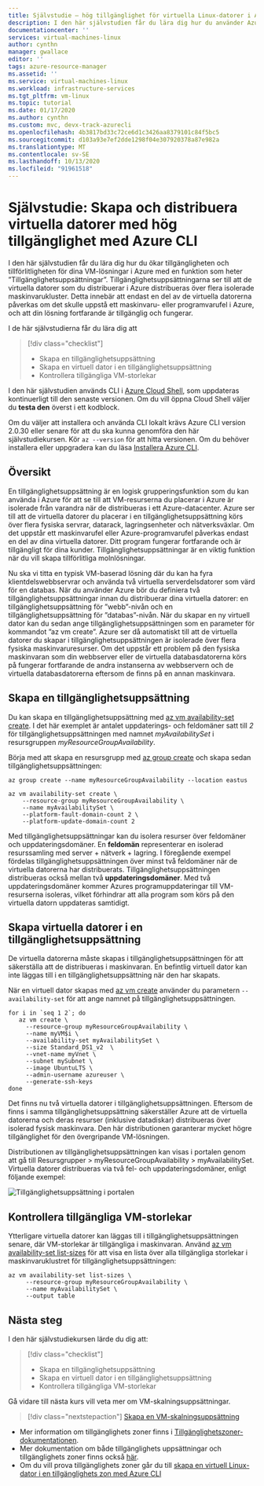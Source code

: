 ```yaml
---
title: Självstudie – hög tillgänglighet för virtuella Linux-datorer i Azure
description: I den här självstudien får du lära dig hur du använder Azure CLI för att distribuera virtuella datorer med hög tillgänglighet i tillgänglighetsuppsättningar
documentationcenter: ''
services: virtual-machines-linux
author: cynthn
manager: gwallace
editor: ''
tags: azure-resource-manager
ms.assetid: ''
ms.service: virtual-machines-linux
ms.workload: infrastructure-services
ms.tgt_pltfrm: vm-linux
ms.topic: tutorial
ms.date: 01/17/2020
ms.author: cynthn
ms.custom: mvc, devx-track-azurecli
ms.openlocfilehash: 4b3817bd33c72ce6d1c3426aa8379101c84f5bc5
ms.sourcegitcommit: d103a93e7ef2dde1298f04e307920378a87e982a
ms.translationtype: MT
ms.contentlocale: sv-SE
ms.lasthandoff: 10/13/2020
ms.locfileid: "91961518"
---
```

# <a name="tutorial-create-and-deploy-highly-available-virtual-machines-with-the-azure-cli"></a>Självstudie: Skapa och distribuera virtuella datorer med hög tillgänglighet med Azure CLI

I den här självstudien får du lära dig hur du ökar tillgängligheten och tillförlitligheten för dina VM-lösningar i Azure med en funktion som heter ”Tillgänglighetsuppsättningar”. Tillgänglighetsuppsättningarna ser till att de virtuella datorer som du distribuerar i Azure distribueras över flera isolerade maskinvarukluster. Detta innebär att endast en del av de virtuella datorerna påverkas om det skulle uppstå ett maskinvaru- eller programvarufel i Azure, och att din lösning fortfarande är tillgänglig och fungerar.

I de här självstudierna får du lära dig att

> [!div class="checklist"]
> * Skapa en tillgänglighetsuppsättning
> * Skapa en virtuell dator i en tillgänglighetsuppsättning
> * Kontrollera tillgängliga VM-storlekar

I den här självstudien används CLI i [Azure Cloud Shell](../../cloud-shell/overview.md), som uppdateras kontinuerligt till den senaste versionen. Om du vill öppna Cloud Shell väljer du **testa den** överst i ett kodblock.

Om du väljer att installera och använda CLI lokalt krävs Azure CLI version 2.0.30 eller senare för att du ska kunna genomföra den här självstudiekursen. Kör `az --version` för att hitta versionen. Om du behöver installera eller uppgradera kan du läsa [Installera Azure CLI]( /cli/azure/install-azure-cli).

## <a name="overview"></a>Översikt

En tillgänglighetsuppsättning är en logisk grupperingsfunktion som du kan använda i Azure för att se till att VM-resurserna du placerar i Azure är isolerade från varandra när de distribueras i ett Azure-datacenter. Azure ser till att de virtuella datorer du placerar i en tillgänglighetsuppsättning körs över flera fysiska servrar, datarack, lagringsenheter och nätverksväxlar. Om det uppstår ett maskinvarufel eller Azure-programvarufel påverkas endast en del av dina virtuella datorer. Ditt program fungerar fortfarande och är tillgängligt för dina kunder. Tillgänglighetsuppsättningar är en viktig funktion när du vill skapa tillförlitliga molnlösningar.

Nu ska vi titta en typisk VM-baserad lösning där du kan ha fyra klientdelswebbservrar och använda två virtuella serverdelsdatorer som värd för en databas. När du använder Azure bör du definiera två tillgänglighetsuppsättningar innan du distribuerar dina virtuella datorer: en tillgänglighetsuppsättning för ”webb”-nivån och en tillgänglighetsuppsättning för ”databas”-nivån. När du skapar en ny virtuell dator kan du sedan ange tillgänglighetsuppsättningen som en parameter för kommandot ”az vm create”. Azure ser då automatiskt till att de virtuella datorer du skapar i tillgänglighetsuppsättningen är isolerade över flera fysiska maskinvaruresurser. Om det uppstår ett problem på den fysiska maskinvaran som din webbserver eller de virtuella databasdatorerna körs på fungerar fortfarande de andra instanserna av webbservern och de virtuella databasdatorerna eftersom de finns på en annan maskinvara.


## <a name="create-an-availability-set"></a>Skapa en tillgänglighetsuppsättning

Du kan skapa en tillgänglighetsuppsättning med [az vm availability-set create](/cli/azure/vm/availability-set). I det här exemplet är antalet uppdaterings- och feldomäner satt till *2* för tillgänglighetsuppsättningen med namnet *myAvailabilitySet* i resursgruppen *myResourceGroupAvailability*.

Börja med att skapa en resursgrupp med [az group create](/cli/azure/group#az-group-create) och skapa sedan tillgänglighetsuppsättningen:

```azurecli-interactive
az group create --name myResourceGroupAvailability --location eastus

az vm availability-set create \
    --resource-group myResourceGroupAvailability \
    --name myAvailabilitySet \
    --platform-fault-domain-count 2 \
    --platform-update-domain-count 2
```

Med tillgänglighetsuppsättningar kan du isolera resurser över feldomäner och uppdateringsdomäner. En **feldomän** representerar en isolerad resurssamling med server + nätverk + lagring. I föregående exempel fördelas tillgänglighetsuppsättningen över minst två feldomäner när de virtuella datorerna har distribuerats. Tillgänglighetsuppsättningen distribueras också mellan två **uppdateringsdomäner**. Med två uppdateringsdomäner kommer Azures programuppdateringar till VM-resurserna isoleras, vilket förhindrar att alla program som körs på den virtuella datorn uppdateras samtidigt.


## <a name="create-vms-inside-an-availability-set"></a>Skapa virtuella datorer i en tillgänglighetsuppsättning

De virtuella datorerna måste skapas i tillgänglighetsuppsättningen för att säkerställa att de distribueras i maskinvaran. En befintlig virtuell dator kan inte läggas till i en tillgänglighetsuppsättning när den har skapats.

När en virtuell dator skapas med [az vm create](/cli/azure/vm) använder du parametern `--availability-set` för att ange namnet på tillgänglighetsuppsättningen.

```azurecli-interactive
for i in `seq 1 2`; do
   az vm create \
     --resource-group myResourceGroupAvailability \
     --name myVM$i \
     --availability-set myAvailabilitySet \
     --size Standard_DS1_v2  \
     --vnet-name myVnet \
     --subnet mySubnet \
     --image UbuntuLTS \
     --admin-username azureuser \
     --generate-ssh-keys
done
```

Det finns nu två virtuella datorer i tillgänglighetsuppsättningen. Eftersom de finns i samma tillgänglighetsuppsättning säkerställer Azure att de virtuella datorerna och deras resurser (inklusive datadiskar) distribueras över isolerad fysisk maskinvara. Den här distributionen garanterar mycket högre tillgänglighet för den övergripande VM-lösningen.

Distributionen av tillgänglighetsuppsättningen kan visas i portalen genom att gå till Resursgrupper > myResourceGroupAvailability > myAvailabilitySet. Virtuella datorer distribueras via två fel- och uppdateringsdomäner, enligt följande exempel:

![Tillgänglighetsuppsättning i portalen](./media/tutorial-availability-sets/fd-ud.png)

## <a name="check-for-available-vm-sizes"></a>Kontrollera tillgängliga VM-storlekar

Ytterligare virtuella datorer kan läggas till i tillgänglighetsuppsättningen senare, där VM-storlekar är tillgängliga i maskinvaran. Använd [az vm availability-set list-sizes](/cli/azure/vm/availability-set#az-vm-availability-set-list-sizes) för att visa en lista över alla tillgängliga storlekar i maskinvaruklustret för tillgänglighetsuppsättningen:

```azurecli-interactive
az vm availability-set list-sizes \
     --resource-group myResourceGroupAvailability \
     --name myAvailabilitySet \
     --output table
```

## <a name="next-steps"></a>Nästa steg

I den här självstudiekursen lärde du dig att:

> [!div class="checklist"]
> * Skapa en tillgänglighetsuppsättning
> * Skapa en virtuell dator i en tillgänglighetsuppsättning
> * Kontrollera tillgängliga VM-storlekar

Gå vidare till nästa kurs vill veta mer om VM-skalningsuppsättningar.

> [!div class="nextstepaction"]
> [Skapa en VM-skalningsuppsättning](tutorial-create-vmss.md)

* Mer information om tillgänglighets zoner finns i  [Tillgänglighetszoner-dokumentationen](../../availability-zones/az-overview.md).
* Mer dokumentation om både tillgänglighets uppsättningar och tillgänglighets zoner finns också [här](../manage-availability.md).
* Om du vill prova tillgänglighets zoner går du till [skapa en virtuell Linux-dator i en tillgänglighets zon med Azure CLI](./create-cli-availability-zone.md)